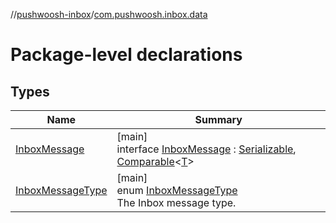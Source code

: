 //[pushwoosh-inbox](../../index.md)/[com.pushwoosh.inbox.data](index.md)

# Package-level declarations

## Types

| Name | Summary |
|---|---|
| [InboxMessage](-inbox-message/index.md) | [main]<br>interface [InboxMessage](-inbox-message/index.md) : [Serializable](https://docs.oracle.com/javase/8/docs/api/java/io/Serializable.html), [Comparable](https://docs.oracle.com/javase/8/docs/api/java/lang/Comparable.html)&lt;[T](https://docs.oracle.com/javase/8/docs/api/java/lang/Comparable.html)&gt; |
| [InboxMessageType](-inbox-message-type/index.md) | [main]<br>enum [InboxMessageType](-inbox-message-type/index.md)<br>The Inbox message type. |
